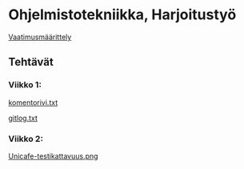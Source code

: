 # Ohjelmistotekniikka, Harjoitustyö

[Vaatimusmäärittely](https://github.com/joonaoko/ot-harjoitustyo/blob/master/dokumentointi/vaatimusmaarittely.MD)

## Tehtävät
### Viikko 1:

[komentorivi.txt](https://github.com/joonaoko/ot-harjoitustyo/blob/master/laskarit/viikko1/komentorivi.txt)

[gitlog.txt](https://github.com/joonaoko/ot-harjoitustyo/blob/master/laskarit/viikko1/gitlog.txt)

### Viikko 2:

[Unicafe-testikattavuus.png](https://github.com/joonaoko/ot-harjoitustyo/blob/master/laskarit/viikko2/Unicafe-testikattavuus.png)
